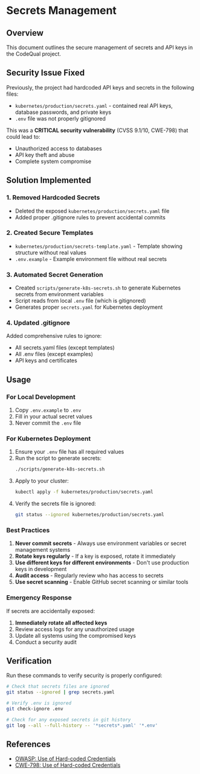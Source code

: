 # Secrets Management

## Overview

This document outlines the secure management of secrets and API keys in the CodeQual project.

## Security Issue Fixed

Previously, the project had hardcoded API keys and secrets in the following files:
- `kubernetes/production/secrets.yaml` - contained real API keys, database passwords, and private keys
- `.env` file was not properly gitignored

This was a **CRITICAL security vulnerability** (CVSS 9.1/10, CWE-798) that could lead to:
- Unauthorized access to databases
- API key theft and abuse
- Complete system compromise

## Solution Implemented

### 1. Removed Hardcoded Secrets
- Deleted the exposed `kubernetes/production/secrets.yaml` file
- Added proper .gitignore rules to prevent accidental commits

### 2. Created Secure Templates
- `kubernetes/production/secrets-template.yaml` - Template showing structure without real values
- `.env.example` - Example environment file without real secrets

### 3. Automated Secret Generation
- Created `scripts/generate-k8s-secrets.sh` to generate Kubernetes secrets from environment variables
- Script reads from local `.env` file (which is gitignored)
- Generates proper `secrets.yaml` for Kubernetes deployment

### 4. Updated .gitignore
Added comprehensive rules to ignore:
- All secrets.yaml files (except templates)
- All .env files (except examples)
- API keys and certificates

## Usage

### For Local Development
1. Copy `.env.example` to `.env`
2. Fill in your actual secret values
3. Never commit the `.env` file

### For Kubernetes Deployment
1. Ensure your `.env` file has all required values
2. Run the script to generate secrets:
   ```bash
   ./scripts/generate-k8s-secrets.sh
   ```
3. Apply to your cluster:
   ```bash
   kubectl apply -f kubernetes/production/secrets.yaml
   ```
4. Verify the secrets file is ignored:
   ```bash
   git status --ignored kubernetes/production/secrets.yaml
   ```

### Best Practices

1. **Never commit secrets** - Always use environment variables or secret management systems
2. **Rotate keys regularly** - If a key is exposed, rotate it immediately
3. **Use different keys for different environments** - Don't use production keys in development
4. **Audit access** - Regularly review who has access to secrets
5. **Use secret scanning** - Enable GitHub secret scanning or similar tools

### Emergency Response

If secrets are accidentally exposed:
1. **Immediately rotate all affected keys**
2. Review access logs for any unauthorized usage
3. Update all systems using the compromised keys
4. Conduct a security audit

## Verification

Run these commands to verify security is properly configured:

```bash
# Check that secrets files are ignored
git status --ignored | grep secrets.yaml

# Verify .env is ignored
git check-ignore .env

# Check for any exposed secrets in git history
git log --all --full-history -- '*secrets*.yaml' '*.env'
```

## References
- [OWASP: Use of Hard-coded Credentials](https://owasp.org/www-community/vulnerabilities/Use_of_hard-coded_password)
- [CWE-798: Use of Hard-coded Credentials](https://cwe.mitre.org/data/definitions/798.html)